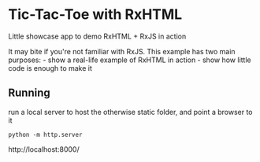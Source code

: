 # Tic-Tac-Toe with RxHTML
Little showcase app to demo RxHTML + RxJS in action

It may bite if you're not familiar with RxJS.
This example has two main purposes:
	- show a real-life example of RxHTML in action
	- show how little code is enough to make it

## Running
run a local server to host the otherwise static folder, and point a browser to it

`python -m http.server`

http://localhost:8000/

